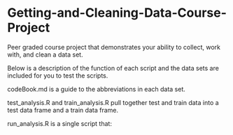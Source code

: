 # Getting-and-Cleaning-Data-Course-Project
Peer graded course project that demonstrates your ability to collect, work with, and clean a data set.

Below is a description of the function of each script and the data sets are included for you to test the scripts.

codeBook.md is a guide to the abbreviations in each data set.

test_analysis.R and train_analysis.R pull together test and train data into a test data frame and a train data frame.

run_analysis.R is a single script that:



